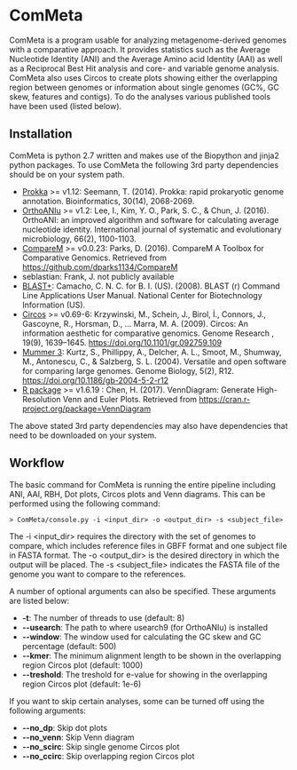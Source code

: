 # ComMeta
ComMeta is a program usable for analyzing metagenome-derived genomes with a comparative approach. It provides statistics such as the Average Nucleotide Identity (ANI) and the Average Amino acid Identity (AAI) as well as a Reciprocal Best Hit analysis and core- and variable genome analysis. ComMeta also uses Circos to create plots showing either the overlapping region between genomes or information about single genomes (GC%, GC skew, features and contigs). To do the analyses various published tools have been used (listed below).

## Installation
ComMeta is python 2.7 written and makes use of the Biopython and jinja2 python packages. To use ComMeta the following 3rd party dependencies should be on your system path.

- [Prokka](https://github.com/tseemann/prokka) >= v1.12: Seemann, T. (2014). Prokka: rapid prokaryotic genome annotation. Bioinformatics, 30(14), 2068-2069. 
- [OrthoANIu](https://www.ezbiocloud.net/tools/orthoani) >= v1.2: Lee, I., Kim, Y. O., Park, S. C., & Chun, J. (2016). OrthoANI: an improved algorithm and software for calculating average nucleotide identity. International journal of systematic and evolutionary microbiology, 66(2), 1100-1103.
- [CompareM](https://github.com/dparks1134/CompareM) >= v0.0.23: Parks, D. (2016). CompareM A Toolbox for Comparative Genomics. Retrieved from https://github.com/dparks1134/CompareM
- seblastian: Frank, J. not publicly available
- [BLAST+](https://www.ncbi.nlm.nih.gov/books/NBK279690/): Camacho, C. N. C. for B. I. (US). (2008). BLAST (r) Command Line Applications User Manual. National Center for Biotechnology Information (US).
- [Circos](http://circos.ca/software/download/circos/) >= v0.69-6: Krzywinski, M., Schein, J., Birol, İ., Connors, J., Gascoyne, R., Horsman, D., … Marra, M. A. (2009). Circos: An information aesthetic for comparative genomics. Genome Research , 19(9), 1639–1645. https://doi.org/10.1101/gr.092759.109
- [Mummer 3](https://sourceforge.net/projects/mummer/files/): Kurtz, S., Phillippy, A., Delcher, A. L., Smoot, M., Shumway, M., Antonescu, C., & Salzberg, S. L. (2004). Versatile and open software for comparing large genomes. Genome Biology, 5(2), R12. https://doi.org/10.1186/gb-2004-5-2-r12
- [R package](https://cran.r-project.org/web/packages/VennDiagram/VennDiagram.pdf) >= v1.6.19
: Chen, H. (2017). VennDiagram: Generate High-Resolution Venn and Euler Plots. Retrieved from https://cran.r-project.org/package=VennDiagram

The above stated 3rd party dependencies may also have dependencies that need to be downloaded on your system.

## Workflow

The basic command for ComMeta is running the entire pipeline including ANI, AAI, RBH, Dot plots, Circos plots and Venn diagrams. This can be performed using the following command:

```> ComMeta/console.py -i <input_dir> -o <output_dir> -s <subject_file>```

The -i <input_dir> requires the directory with the set of genomes to compare, which includes reference files in GBFF format and one subject file in FASTA format. The -o <output_dir> is the desired directory in which the output will be placed. The -s <subject_file> indicates the FASTA file of the genome you want to compare to the references.

A number of optional arguments can also be specified. These arguments are listed below:

- __-t__: The number of threads to use (default: 8)
- __--usearch__: The path to where usearch9 (for OrthoANIu) is installed
- __--window__: The window used for calculating the GC skew and GC percentage (default: 500)
- __--kmer__: The minimum alignment length to be shown in the overlapping region Circos plot (default: 1000)
- __--treshold__: The treshold for e-value for showing in the overlapping region Circos plot (default: 1e-6)

If you want to skip certain analyses, some can be turned off using the following arguments:

- __--no_dp__: Skip dot plots
- __--no_venn__: Skip Venn diagram
- __--no_scirc__: Skip single genome Circos plot
- __--no_ccirc__: Skip overlapping region Circos plot


